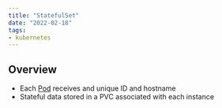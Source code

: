 ```yaml
---
title: "StatefulSet"
date: "2022-02-18"
tags:
- kubernetes
---
```


## Overview

- Each [Pod](notes/Pod.md) receives and unique ID and hostname
- Stateful data stored in a PVC associated with each instance
